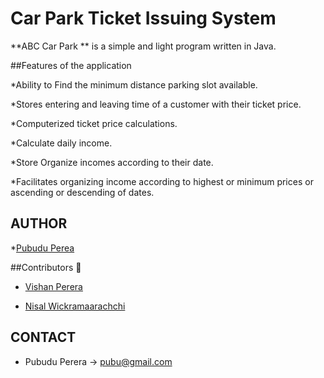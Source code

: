 # Car Park Ticket Issuing System

**ABC Car Park ** is a simple and light program written in Java.

##Features of the application

*Ability to Find the minimum distance parking slot available. 

*Stores entering and leaving time of a customer with their ticket price. 

*Computerized ticket price calculations. 

*Calculate daily income. 

*Store Organize incomes according to their date. 

*Facilitates organizing income according to highest or minimum prices or ascending or descending of dates.

## AUTHOR

*[Pubudu Perea]( https://github.com/Pamod45)

##Contributors 🏅

* [Vishan Perera]( https://github.com/VishanPerera)

* [Nisal Wickramaarachchi]( https://github.com/Nisal200212)

## CONTACT

* Pubudu Perera -> [pubu@gmail.com](mailto:pubupere32@gmail.com)

